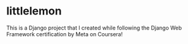 # littlelemon
This is a Django project that I created while following the Django Web Framework certification by Meta on Coursera!

